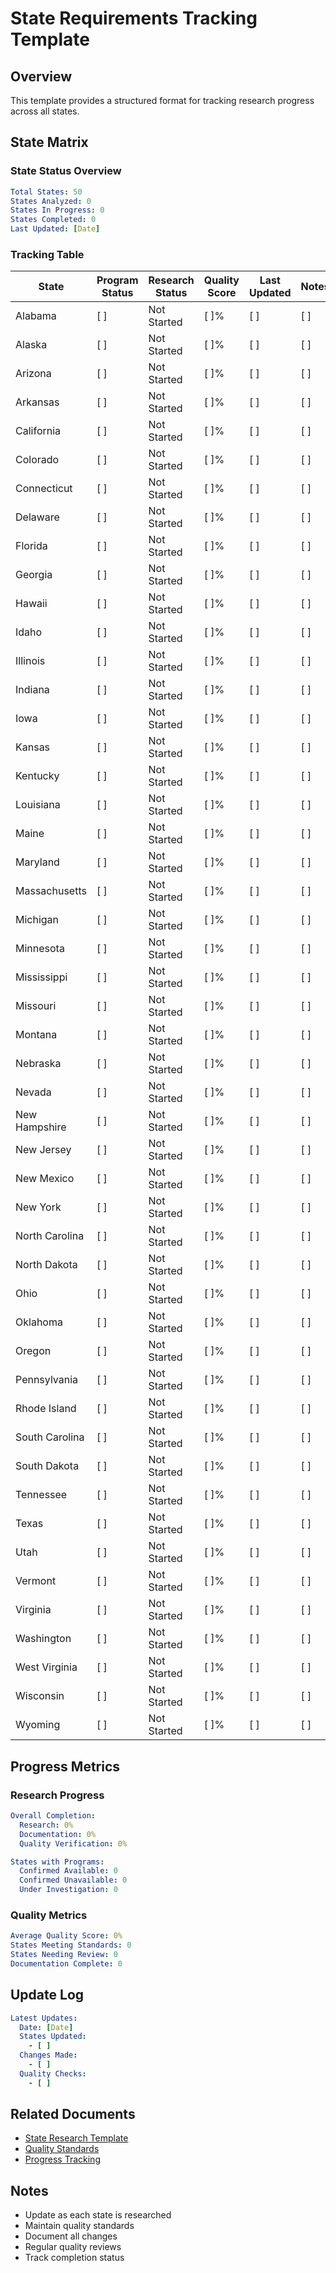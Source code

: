 # State Requirements Tracking Template

## Overview
This template provides a structured format for tracking research progress across all states.

## State Matrix

### State Status Overview
```yaml
Total States: 50
States Analyzed: 0
States In Progress: 0
States Completed: 0
Last Updated: [Date]
```

### Tracking Table
| State | Program Status | Research Status | Quality Score | Last Updated | Notes |
|-------|---------------|-----------------|---------------|--------------|-------|
| Alabama | [ ] | Not Started | [ ]% | [ ] | [ ] |
| Alaska | [ ] | Not Started | [ ]% | [ ] | [ ] |
| Arizona | [ ] | Not Started | [ ]% | [ ] | [ ] |
| Arkansas | [ ] | Not Started | [ ]% | [ ] | [ ] |
| California | [ ] | Not Started | [ ]% | [ ] | [ ] |
| Colorado | [ ] | Not Started | [ ]% | [ ] | [ ] |
| Connecticut | [ ] | Not Started | [ ]% | [ ] | [ ] |
| Delaware | [ ] | Not Started | [ ]% | [ ] | [ ] |
| Florida | [ ] | Not Started | [ ]% | [ ] | [ ] |
| Georgia | [ ] | Not Started | [ ]% | [ ] | [ ] |
| Hawaii | [ ] | Not Started | [ ]% | [ ] | [ ] |
| Idaho | [ ] | Not Started | [ ]% | [ ] | [ ] |
| Illinois | [ ] | Not Started | [ ]% | [ ] | [ ] |
| Indiana | [ ] | Not Started | [ ]% | [ ] | [ ] |
| Iowa | [ ] | Not Started | [ ]% | [ ] | [ ] |
| Kansas | [ ] | Not Started | [ ]% | [ ] | [ ] |
| Kentucky | [ ] | Not Started | [ ]% | [ ] | [ ] |
| Louisiana | [ ] | Not Started | [ ]% | [ ] | [ ] |
| Maine | [ ] | Not Started | [ ]% | [ ] | [ ] |
| Maryland | [ ] | Not Started | [ ]% | [ ] | [ ] |
| Massachusetts | [ ] | Not Started | [ ]% | [ ] | [ ] |
| Michigan | [ ] | Not Started | [ ]% | [ ] | [ ] |
| Minnesota | [ ] | Not Started | [ ]% | [ ] | [ ] |
| Mississippi | [ ] | Not Started | [ ]% | [ ] | [ ] |
| Missouri | [ ] | Not Started | [ ]% | [ ] | [ ] |
| Montana | [ ] | Not Started | [ ]% | [ ] | [ ] |
| Nebraska | [ ] | Not Started | [ ]% | [ ] | [ ] |
| Nevada | [ ] | Not Started | [ ]% | [ ] | [ ] |
| New Hampshire | [ ] | Not Started | [ ]% | [ ] | [ ] |
| New Jersey | [ ] | Not Started | [ ]% | [ ] | [ ] |
| New Mexico | [ ] | Not Started | [ ]% | [ ] | [ ] |
| New York | [ ] | Not Started | [ ]% | [ ] | [ ] |
| North Carolina | [ ] | Not Started | [ ]% | [ ] | [ ] |
| North Dakota | [ ] | Not Started | [ ]% | [ ] | [ ] |
| Ohio | [ ] | Not Started | [ ]% | [ ] | [ ] |
| Oklahoma | [ ] | Not Started | [ ]% | [ ] | [ ] |
| Oregon | [ ] | Not Started | [ ]% | [ ] | [ ] |
| Pennsylvania | [ ] | Not Started | [ ]% | [ ] | [ ] |
| Rhode Island | [ ] | Not Started | [ ]% | [ ] | [ ] |
| South Carolina | [ ] | Not Started | [ ]% | [ ] | [ ] |
| South Dakota | [ ] | Not Started | [ ]% | [ ] | [ ] |
| Tennessee | [ ] | Not Started | [ ]% | [ ] | [ ] |
| Texas | [ ] | Not Started | [ ]% | [ ] | [ ] |
| Utah | [ ] | Not Started | [ ]% | [ ] | [ ] |
| Vermont | [ ] | Not Started | [ ]% | [ ] | [ ] |
| Virginia | [ ] | Not Started | [ ]% | [ ] | [ ] |
| Washington | [ ] | Not Started | [ ]% | [ ] | [ ] |
| West Virginia | [ ] | Not Started | [ ]% | [ ] | [ ] |
| Wisconsin | [ ] | Not Started | [ ]% | [ ] | [ ] |
| Wyoming | [ ] | Not Started | [ ]% | [ ] | [ ] |

## Progress Metrics

### Research Progress
```yaml
Overall Completion:
  Research: 0%
  Documentation: 0%
  Quality Verification: 0%

States with Programs:
  Confirmed Available: 0
  Confirmed Unavailable: 0
  Under Investigation: 0
```

### Quality Metrics
```yaml
Average Quality Score: 0%
States Meeting Standards: 0
States Needing Review: 0
Documentation Complete: 0
```

## Update Log
```yaml
Latest Updates:
  Date: [Date]
  States Updated:
    - [ ]
  Changes Made:
    - [ ]
  Quality Checks:
    - [ ]
```

## Related Documents
- [State Research Template](../../.prompts/research/state_requirements/state_research_template.md)
- [Quality Standards](../../.qa/templates/research_quality.md)
- [Progress Tracking](../../.experiments/tracking/state_requirements/phase1_tracking.md)

## Notes
- Update as each state is researched
- Maintain quality standards
- Document all changes
- Regular quality reviews
- Track completion status 